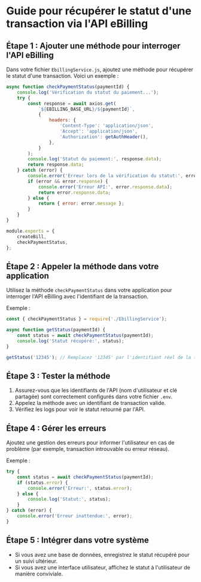 # Guide pour récupérer le statut d'une transaction via l'API eBilling

## Étape 1 : Ajouter une méthode pour interroger l'API eBilling

Dans votre fichier `EbillingService.js`, ajoutez une méthode pour récupérer le statut d'une transaction. Voici un exemple :

```javascript
async function checkPaymentStatus(paymentId) {
    console.log('Vérification du statut du paiement...');
    try {
        const response = await axios.get(
            `${EBILLING_BASE_URL}/${paymentId}`,
            {
                headers: {
                    'Content-Type': 'application/json',
                    'Accept': 'application/json',
                    'Authorization': getAuthHeader(),
                },
            }
        );
        console.log('Statut du paiement:', response.data);
        return response.data;
    } catch (error) {
        console.error('Erreur lors de la vérification du statut:', error);
        if (error && error.response) {
            console.error('Erreur API:', error.response.data);
            return error.response.data;
        } else {
            return { error: error.message };
        }
    }
}

module.exports = {
    createBill,
    checkPaymentStatus,
};
```

## Étape 2 : Appeler la méthode dans votre application

Utilisez la méthode `checkPaymentStatus` dans votre application pour interroger l'API eBilling avec l'identifiant de la transaction.

Exemple :

```javascript
const { checkPaymentStatus } = require('./EbillingService');

async function getStatus(paymentId) {
    const status = await checkPaymentStatus(paymentId);
    console.log('Statut récupéré:', status);
}

getStatus('12345'); // Remplacez '12345' par l'identifiant réel de la transaction
```

## Étape 3 : Tester la méthode

1. Assurez-vous que les identifiants de l'API (nom d'utilisateur et clé partagée) sont correctement configurés dans votre fichier `.env`.
2. Appelez la méthode avec un identifiant de transaction valide.
3. Vérifiez les logs pour voir le statut retourné par l'API.

## Étape 4 : Gérer les erreurs

Ajoutez une gestion des erreurs pour informer l'utilisateur en cas de problème (par exemple, transaction introuvable ou erreur réseau).

Exemple :

```javascript
try {
    const status = await checkPaymentStatus(paymentId);
    if (status.error) {
        console.error('Erreur:', status.error);
    } else {
        console.log('Statut:', status);
    }
} catch (error) {
    console.error('Erreur inattendue:', error);
}
```

## Étape 5 : Intégrer dans votre système

- Si vous avez une base de données, enregistrez le statut récupéré pour un suivi ultérieur.
- Si vous avez une interface utilisateur, affichez le statut à l'utilisateur de manière conviviale.